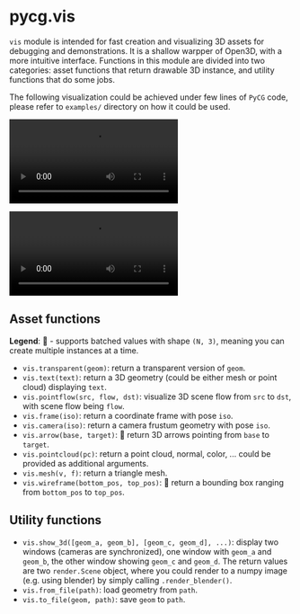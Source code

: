 # pycg.vis

`vis` module is intended for fast creation and visualizing 3D assets for debugging and demonstrations.
It is a shallow warpper of Open3D, with a more intuitive interface.
Functions in this module are divided into two categories: asset functions that return drawable 3D instance, and utility functions that do some jobs.

The following visualization could be achieved under few lines of `PyCG` code, please refer to `examples/` directory on how it could be used.

<video src="../demo/scene_show.mp4" controls autoplay></video>

<video src="../demo/selection.mp4" controls autoplay></video>

## Asset functions

**Legend**: 🐬 - supports batched values with shape `(N, 3)`, meaning you can create multiple instances at a time.

- `vis.transparent(geom)`: return a transparent version of `geom`.
- `vis.text(text)`: return a 3D geometry (could be either mesh or point cloud) displaying `text`.
- `vis.pointflow(src, flow, dst)`: visualize 3D scene flow from `src` to `dst`, with scene flow being `flow`.
- `vis.frame(iso)`: return a coordinate frame with pose `iso`.
- `vis.camera(iso)`: return a camera frustum geometry with pose `iso`.
- `vis.arrow(base, target)`: 🐬 return 3D arrows pointing from `base` to `target`.
- `vis.pointcloud(pc)`: return a point cloud, normal, color, ... could be provided as additional arguments.
- `vis.mesh(v, f)`: return a triangle mesh.
- `vis.wireframe(bottom_pos, top_pos)`: 🐬 return a bounding box ranging from `bottom_pos` to `top_pos`.

## Utility functions

- `vis.show_3d([geom_a, geom_b], [geom_c, geom_d], ...)`: display two windows (cameras are synchronized), one window with `geom_a` and `geom_b`, the other window showing `geom_c` and `geom_d`. The return values are two `render.Scene` object, where you could render to a numpy image (e.g. using blender) by simply calling `.render_blender()`. 
- `vis.from_file(path)`: load geometry from `path`.
- `vis.to_file(geom, path)`: save `geom` to `path`.
